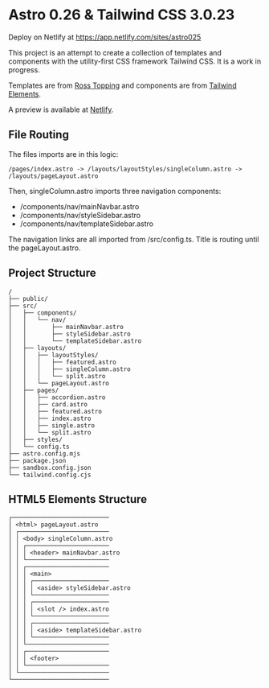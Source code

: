 # Astro 0.26 & Tailwind CSS 3.0.23

Deploy on Netlify at https://app.netlify.com/sites/astro025

This project is an attempt to create a collection of templates and components with the utility-first CSS framework Tailwind CSS. It is a work in progress.

Templates are from [Ross Topping](https://github.com/rosstopping) and components are from [Tailwind Elements](https://tailwind-elements.com/).

A preview is available at [Netlify](https://astro025.netlify.app/).

## File Routing

The files imports are in this logic:

    /pages/index.astro -> /layouts/layoutStyles/singleColumn.astro -> /layouts/pageLayout.astro

Then, singleColumn.astro imports three navigation components:

* /components/nav/mainNavbar.astro
* /components/nav/styleSidebar.astro
* /components/nav/templateSidebar.astro

The navigation links are all imported from /src/config.ts. Title is routing until the pageLayout.astro.

## Project Structure

```
/
├── public/
├── src/
│   ├── components/
│   │   └── nav/
│   │       ├── mainNavbar.astro
│   │       ├── styleSidebar.astro
│   │       └── templateSidebar.astro
│   ├── layouts/
│   │   ├── layoutStyles/
│   │   │   ├── featured.astro
│   │   │   ├── singleColumn.astro
│   │   │   └── split.astro
│   │   └── pageLayout.astro
│   ├── pages/
│   │   ├── accordion.astro
│   │   ├── card.astro
│   │   ├── featured.astro
│   │   ├── index.astro
│   │   ├── single.astro
│   │   └── split.astro
│   ├── styles/
│   └── config.ts
├── astro.config.mjs
├── package.json
├── sandbox.config.json
└── tailwind.config.cjs
```
## HTML5 Elements Structure

```
┌───────────────────────────
│ <html> pageLayout.astro
│ ┌─────────────────────────
│ │ <body> singleColumn.astro
│ │ ┌───────────────────────
│ │ │ <header> mainNavbar.astro
│ │ └───────────────────────
│ │ ┌───────────────────────
│ │ │ <main>
│ │ │ ┌─────────────────────
│ │ │ │ <aside> styleSidebar.astro
│ │ │ └─────────────────────
│ │ │ ┌─────────────────────
│ │ │ │ <slot /> index.astro
│ │ │ └─────────────────────
│ │ │ ┌─────────────────────
│ │ │ │ <aside> templateSidebar.astro
│ │ │ └─────────────────────
│ │ └───────────────────────
│ │ ┌───────────────────────
│ │ │ <footer>
│ │ └───────────────────────
│ └─────────────────────────
└───────────────────────────
